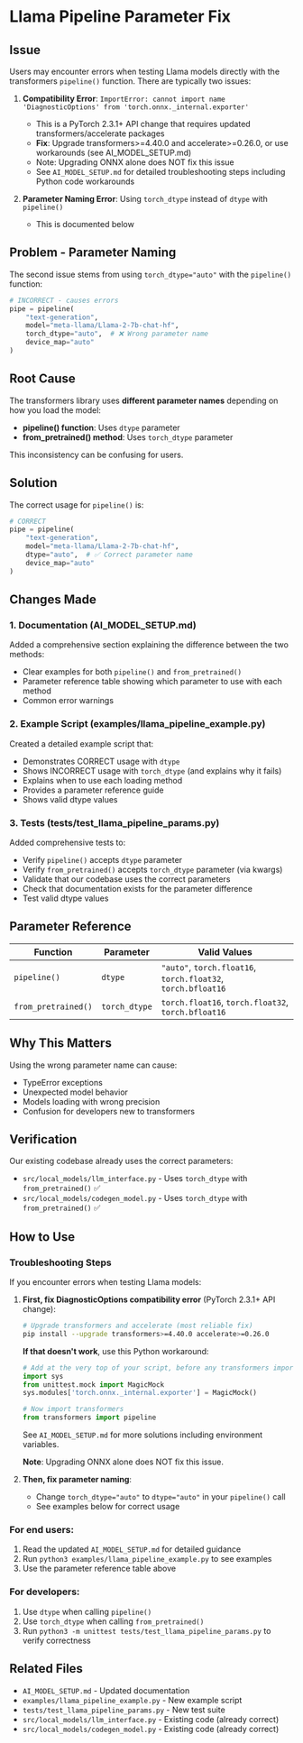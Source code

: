 # Llama Pipeline Parameter Fix

## Issue
Users may encounter errors when testing Llama models directly with the transformers `pipeline()` function. There are typically two issues:

1. **Compatibility Error**: `ImportError: cannot import name 'DiagnosticOptions' from 'torch.onnx._internal.exporter'`
   - This is a PyTorch 2.3.1+ API change that requires updated transformers/accelerate packages
   - **Fix**: Upgrade transformers>=4.40.0 and accelerate>=0.26.0, or use workarounds (see AI_MODEL_SETUP.md)
   - Note: Upgrading ONNX alone does NOT fix this issue
   - See `AI_MODEL_SETUP.md` for detailed troubleshooting steps including Python code workarounds

2. **Parameter Naming Error**: Using `torch_dtype` instead of `dtype` with `pipeline()`
   - This is documented below

## Problem - Parameter Naming
The second issue stems from using `torch_dtype="auto"` with the `pipeline()` function:

```python
# INCORRECT - causes errors
pipe = pipeline(
    "text-generation",
    model="meta-llama/Llama-2-7b-chat-hf",
    torch_dtype="auto",  # ❌ Wrong parameter name
    device_map="auto"
)
```

## Root Cause
The transformers library uses **different parameter names** depending on how you load the model:

- **pipeline() function**: Uses `dtype` parameter
- **from_pretrained() method**: Uses `torch_dtype` parameter

This inconsistency can be confusing for users.

## Solution
The correct usage for `pipeline()` is:

```python
# CORRECT
pipe = pipeline(
    "text-generation",
    model="meta-llama/Llama-2-7b-chat-hf",
    dtype="auto",  # ✅ Correct parameter name
    device_map="auto"
)
```

## Changes Made

### 1. Documentation (AI_MODEL_SETUP.md)
Added a comprehensive section explaining the difference between the two methods:
- Clear examples for both `pipeline()` and `from_pretrained()`
- Parameter reference table showing which parameter to use with each method
- Common error warnings

### 2. Example Script (examples/llama_pipeline_example.py)
Created a detailed example script that:
- Demonstrates CORRECT usage with `dtype`
- Shows INCORRECT usage with `torch_dtype` (and explains why it fails)
- Explains when to use each loading method
- Provides a parameter reference guide
- Shows valid dtype values

### 3. Tests (tests/test_llama_pipeline_params.py)
Added comprehensive tests to:
- Verify `pipeline()` accepts `dtype` parameter
- Verify `from_pretrained()` accepts `torch_dtype` parameter (via kwargs)
- Validate that our codebase uses the correct parameters
- Check that documentation exists for the parameter difference
- Test valid dtype values

## Parameter Reference

| Function | Parameter | Valid Values |
|----------|-----------|--------------|
| `pipeline()` | `dtype` | `"auto"`, `torch.float16`, `torch.float32`, `torch.bfloat16` |
| `from_pretrained()` | `torch_dtype` | `torch.float16`, `torch.float32`, `torch.bfloat16` |

## Why This Matters
Using the wrong parameter name can cause:
- TypeError exceptions
- Unexpected model behavior
- Models loading with wrong precision
- Confusion for developers new to transformers

## Verification
Our existing codebase already uses the correct parameters:
- `src/local_models/llm_interface.py` - Uses `torch_dtype` with `from_pretrained()` ✅
- `src/local_models/codegen_model.py` - Uses `torch_dtype` with `from_pretrained()` ✅

## How to Use

### Troubleshooting Steps
If you encounter errors when testing Llama models:

1. **First, fix DiagnosticOptions compatibility error** (PyTorch 2.3.1+ API change):
   ```bash
   # Upgrade transformers and accelerate (most reliable fix)
   pip install --upgrade transformers>=4.40.0 accelerate>=0.26.0
   ```
   
   **If that doesn't work**, use this Python workaround:
   ```python
   # Add at the very top of your script, before any transformers imports
   import sys
   from unittest.mock import MagicMock
   sys.modules['torch.onnx._internal.exporter'] = MagicMock()
   
   # Now import transformers
   from transformers import pipeline
   ```
   
   See `AI_MODEL_SETUP.md` for more solutions including environment variables.
   
   **Note**: Upgrading ONNX alone does NOT fix this issue.

2. **Then, fix parameter naming**:
   - Change `torch_dtype="auto"` to `dtype="auto"` in your `pipeline()` call
   - See examples below for correct usage

### For end users:
1. Read the updated `AI_MODEL_SETUP.md` for detailed guidance
2. Run `python3 examples/llama_pipeline_example.py` to see examples
3. Use the parameter reference table above

### For developers:
1. Use `dtype` when calling `pipeline()`
2. Use `torch_dtype` when calling `from_pretrained()`
3. Run `python3 -m unittest tests/test_llama_pipeline_params.py` to verify correctness

## Related Files
- `AI_MODEL_SETUP.md` - Updated documentation
- `examples/llama_pipeline_example.py` - New example script
- `tests/test_llama_pipeline_params.py` - New test suite
- `src/local_models/llm_interface.py` - Existing code (already correct)
- `src/local_models/codegen_model.py` - Existing code (already correct)
